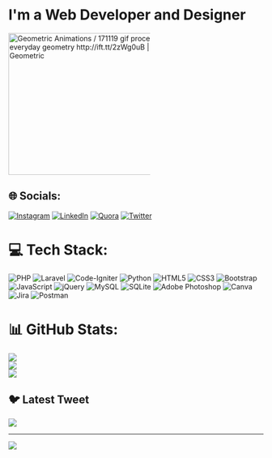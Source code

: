 <h1>I'm a Web Developer and Designer</h1>

<img src="https://media.tenor.com/GVk4jB2u_i8AAAAS/coding.gif" jsaction="VQAsE" class="r48jcc pT0Scc iPVvYb" style="max-width: 20em; height: 20em; margin: 0px; width: 32em;" alt="Geometric Animations / 171119 gif processing creative coding art everyday  geometry http://ift.tt/2zWg0uB | Code art, Animation, Geometric" jsname="kn3ccd">

## 🌐 Socials:
[![Instagram](https://img.shields.io/badge/Instagram-%23E4405F.svg?logo=Instagram&logoColor=white)](https://instagram.com/thisizqasim) [![LinkedIn](https://img.shields.io/badge/LinkedIn-%230077B5.svg?logo=linkedin&logoColor=white)](https://linkedin.com/in/qasim-mughal) [![Quora](https://img.shields.io/badge/Quora-%23B92B27.svg?logo=Quora&logoColor=white)](https://quora.com/profile/Qasim-Mughal-64) [![Twitter](https://img.shields.io/badge/Twitter-%231DA1F2.svg?logo=Twitter&logoColor=white)](https://twitter.com/Mqasimmughal8) 

# 💻 Tech Stack:
![PHP](https://img.shields.io/badge/php-%23777BB4.svg?style=for-the-badge&logo=php&logoColor=white) ![Laravel](https://img.shields.io/badge/laravel-%23FF2D20.svg?style=for-the-badge&logo=laravel&logoColor=white) ![Code-Igniter](https://img.shields.io/badge/CodeIgniter-%23EF4223.svg?style=for-the-badge&logo=codeIgniter&logoColor=white) ![Python](https://img.shields.io/badge/python-3670A0?style=for-the-badge&logo=python&logoColor=ffdd54) ![HTML5](https://img.shields.io/badge/html5-%23E34F26.svg?style=for-the-badge&logo=html5&logoColor=white) ![CSS3](https://img.shields.io/badge/css3-%231572B6.svg?style=for-the-badge&logo=css3&logoColor=white) ![Bootstrap](https://img.shields.io/badge/bootstrap-%23563D7C.svg?style=for-the-badge&logo=bootstrap&logoColor=white) ![JavaScript](https://img.shields.io/badge/javascript-%23323330.svg?style=for-the-badge&logo=javascript&logoColor=%23F7DF1E) ![jQuery](https://img.shields.io/badge/jquery-%230769AD.svg?style=for-the-badge&logo=jquery&logoColor=white) ![MySQL](https://img.shields.io/badge/mysql-%2300f.svg?style=for-the-badge&logo=mysql&logoColor=white) ![SQLite](https://img.shields.io/badge/sqlite-%2307405e.svg?style=for-the-badge&logo=sqlite&logoColor=white) ![Adobe Photoshop](https://img.shields.io/badge/adobephotoshop-%2331A8FF.svg?style=for-the-badge&logo=adobephotoshop&logoColor=white) ![Canva](https://img.shields.io/badge/Canva-%2300C4CC.svg?style=for-the-badge&logo=Canva&logoColor=white) ![Jira](https://img.shields.io/badge/jira-%230A0FFF.svg?style=for-the-badge&logo=jira&logoColor=white) ![Postman](https://img.shields.io/badge/Postman-FF6C37?style=for-the-badge&logo=postman&logoColor=white)
# 📊 GitHub Stats:
![](https://github-readme-stats.vercel.app/api?username=QasimMughal05&theme=merko&hide_border=false&include_all_commits=false&count_private=false)<br/>
![](https://github-readme-streak-stats.herokuapp.com/?user=QasimMughal05&theme=merko&hide_border=false)<br/>
![](https://github-readme-stats.vercel.app/api/top-langs/?username=QasimMughal05&theme=merko&hide_border=false&include_all_commits=false&count_private=false&layout=compact)

## 🐦 Latest Tweet
[![](https://gtce.itsvg.in/api?username=Mqasimmughal8)](https://github.com/VishwaGauravIn/github-twitter-card-embed)

---
[![](https://visitcount.itsvg.in/api?id=QasimMughal05&icon=0&color=0)](https://visitcount.itsvg.in)

<!-- Proudly created with GPRM ( https://gprm.itsvg.in ) -->
